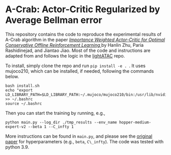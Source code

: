 # A-Crab: Actor-Critic Regularized by Average Bellman error

This repository contains the code to reproduce the experimental results of A-Crab algorithm in the paper [<em>Importance Weighted Actor-Critic for Optimal Conservative Offline Reinforcement Learning </em>](https://arxiv.org/abs/2301.12714) by Hanlin Zhu, Paria Rashidinejad, and Jiantao Jiao. Most of the code and instructions are adapted from and follows the logic in the [lightATAC](https://github.com/microsoft/lightATAC/tree/main) repo.

To install, simply clone the repo and  run `pip install -e . `. It uses mujoco210, which can be installed, if needed, following the commands below.

```
bash install.sh
echo "export LD_LIBRARY_PATH=$LD_LIBRARY_PATH:~/.mujoco/mujoco210/bin:/usr/lib/nvidia" >> ~/.bashrc
source ~/.bashrc
```

Then you can start the training by running, e.g.,

    python main.py --log_dir ./tmp_results --env_name hopper-medium-expert-v2 --beta 1 --C_infty 1

More instructions can be found in `main.py`, and please see the [original paper](https://arxiv.org/abs/2301.12714) for hyperparameters (e.g., `beta`, `C\_infty`). The code was tested with python 3.9.


